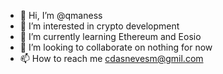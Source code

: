 - 👋 Hi, I’m @qmaness
- 👀 I’m interested in crypto development
- 🌱 I’m currently learning Ethereum and Eosio
- 💞️ I’m looking to collaborate on nothing for now
- 📫 How to reach me cdasnevesm@gmil.com

<!---
qmaness/qmaness is a ✨ special ✨ repository because its `README.md` (this file) appears on your GitHub profile.
You can click the Preview link to take a look at your changes.
--->
